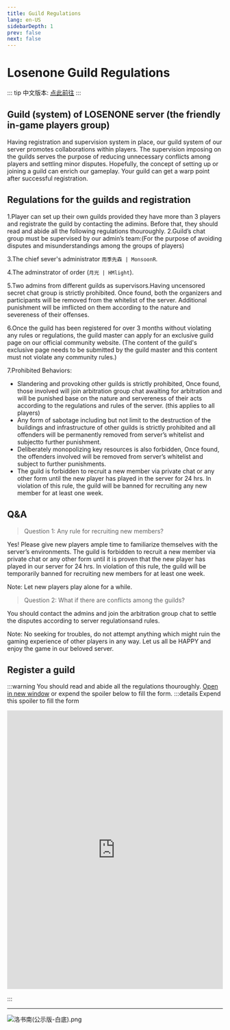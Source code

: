 ```yaml
---
title: Guild Regulations
lang: en-US
sidebarDepth: 1
prev: false
next: false
---
```


# Losenone Guild Regulations

::: tip
中文版本: [点此前往](/docs/public_files/guild_rules.md)
:::

## Guild (system) of LOSENONE server (the friendly in-game players group)

Having registration and supervision system in place, our guild system of our server promotes collaborations within players. The supervision imposing on the guilds serves the purpose of reducing unnecessary conflicts among players and settling minor disputes. Hopefully, the concept of setting up or joining a guild can enrich our gameplay. Your guild can get a warp point after successful registration.

## Regulations for the guilds and registration

1.Player can set up their own guilds provided they have more than 3 players and registrate the guild by contacting the adimins. Before that, they should read and abide all the following regulations thouroughly.
2.Guild’s chat group must be supervised by our admin’s team:(For the purpose of avoiding disputes and misunderstandings among the groups of players)

3.The chief sever's administrator `雨季先森 | MonsoonR`.

4.The adminstrator of order (`月光 | HMlight`).

5.Two admins from different guilds as supervisors.Having uncensored secret chat group is strictly prohibited. Once found, both the organizers and participants will be removed from the whitelist of the server. Additional punishment will be imflicted on them according to the nature and severeness of their offenses.

6.Once the guild has been registered for over 3 months without violating any rules or regulations, the guild master can apply for an exclusive guild page on our official community website. (The content of the guild's exclusive page needs to be submitted by the guild master and this content must not violate any community rules.)

7.Prohibited Behaviors:

- Slandering and provoking other guilds is strictly prohibited, Once found, those involved will join arbitration group chat awaiting for arbitration and will be punished base on the nature and servereness of their acts according to the regulations and rules of the server. (this applies to all players)
- Any form of sabotage including but not limit to the destruction of the buildings and infrastructure of other guilds is strictly prohibited and all offenders will be permanently removed from server’s whitelist and subjectto further punishment.
- Deliberately monopolizing key resources is also forbidden, Once found, the offenders involved will be removed from server’s whitelist and subject to further punishments.
- The guild is forbidden to recruit a new member via private chat or any other form until the new player has played in the server for 24 hrs. In violation of this rule, the guild will be banned for recruiting any new member for at least one week.

## Q&A

> Question 1: Any rule for recruiting new members?

Yes! Please give new players ample time to familiarize themselves with the server’s environments. The guild is forbidden to recruit a new member via private chat or any other form until it is proven that the new player has played in our server for 24 hrs. In violation of this rule, the guild will be temporarily banned for recruiting new members for at least one week.

Note: Let new players play alone for a while.

> Question 2: What if there are conflicts among the guilds?

You should contact the admins and join the arbitration group chat to settle the disputes according to server regulationsand rules.

Note: No seeking for troubles, do not attempt anything which might ruin the gaming experience of other players in any way. Let us all be
HAPPY and enjoy the game in our beloved server.

## Register a guild

:::warning You should read and abide all the regulations thouroughly.
[Open in new window](https://shimo.im/forms/913JVnM1pLiD6R3E/fill) or expend the spoiler below to fill the form.
:::details Expend this spoiler to fill the form

<iframe src="https://shimo.im/forms/913JVnM1pLiD6R3E/fill" frameborder="0" scrolling="yes" width="100%" height="650px"></iframe>

:::

---

![洛书南(公示版-白底).png](https://pic.baixiongz.com/uploads/2021/01/25/95c3132bee345.png)
